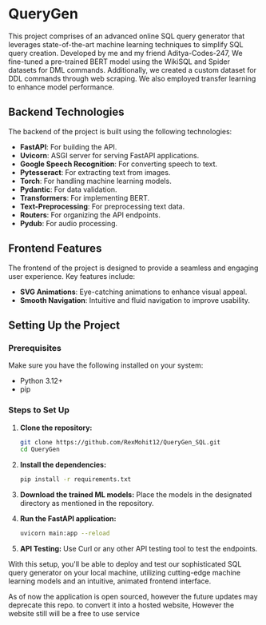 # QueryGen 

This project comprises of an advanced online SQL query generator that leverages state-of-the-art machine learning techniques to simplify SQL query creation. Developed by me and my friend Aditya-Codes-247, We fine-tuned a pre-trained BERT model using the WikiSQL and Spider datasets for DML commands. Additionally, we created a custom dataset for DDL commands through web scraping. We also employed transfer learning to enhance model performance.

## Backend Technologies
The backend of the project is built using the following technologies:

- **FastAPI**: For building the API.
- **Uvicorn**: ASGI server for serving FastAPI applications.
- **Google Speech Recognition**: For converting speech to text.
- **Pytesseract**: For extracting text from images.
- **Torch**: For handling machine learning models.
- **Pydantic**: For data validation.
- **Transformers**: For implementing BERT.
- **Text-Preprocessing**: For preprocessing text data.
- **Routers**: For organizing the API endpoints.
- **Pydub**: For audio processing.

## Frontend Features
The frontend of the project is designed to provide a seamless and engaging user experience. Key features include:

- **SVG Animations**: Eye-catching animations to enhance visual appeal.
- **Smooth Navigation**: Intuitive and fluid navigation to improve usability.

## Setting Up the Project

### Prerequisites
Make sure you have the following installed on your system:
- Python 3.12+
- pip

### Steps to Set Up

1. **Clone the repository:**
   ```bash
   git clone https://github.com/RexMohit12/QueryGen_SQL.git
   cd QueryGen
   ```

2. **Install the dependencies:**
   ```bash
   pip install -r requirements.txt
   ```

3. **Download the trained ML models:**
   Place the models in the designated directory as mentioned in the repository.

4. **Run the FastAPI application:**
   ```bash
   uvicorn main:app --reload
   ```
   
5. **API Testing:**
   Use Curl or any other API testing tool to test the endpoints.


With this setup, you'll be able to deploy and test our sophisticated SQL query generator on your local machine, utilizing cutting-edge machine learning models and an intuitive, animated frontend interface.

As of now the application is open sourced, however the future updates may deprecate this repo. to convert it into a hosted website, However the website still will be a free to use service
